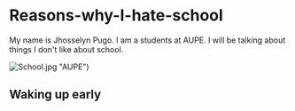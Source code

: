 # Reasons-why-I-hate-school
My name is Jhosselyn Pugo. I am a students at AUPE. I will be talking about things I don't like about school.

![School](https://aupenyc.org/wp-content/uploads/2024/02/Welcome-to-the-Academy-of-Urban-Planning-Engineering-Promo-Video-Cover-Image.png).jpg "AUPE")

## Waking up early
